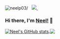 <p align="left"> 
 <img src=https://komarev.com/ghpvc/?username=neelp03 alt=neelp03/> 
 &nbsp; 
 
  
  <a href="https://www.linkedin.com/in/neel-patel-01/">
    <img src="https://img.shields.io/badge/Neel-Patel-blue?style=flat&logo=linkedin">
  </a> &nbsp;   

### Hi there, I'm [Neel!](https://www.linkedin.com/in/neel-patel-01/) 👋

<!--
Here are some ideas to get you started:

- 🔭 I’m currently working on ...
- 🌱 I’m currently learning ...
- 👯 I’m looking to collaborate on ...
- 🤔 I’m looking for help with ...
- 💬 Ask me about ...
- 📫 How to reach me: ...
- 😄 Pronouns: ...
- ⚡ Fun fact: ...
-->


<a href="https://github.com/neelp03/neelp03">
  <img align="center" src="https://github-readme-stats.vercel.app/api?username=neelp03&hide=issues,prs&count_private=true&show_icons=true&theme=dark&include_all_commits=true" alt="Neel's GitHub stats" />
 <a href="https://github.com/neelp03/neelp03">
  <img align="center" src="https://github-readme-stats.vercel.app/api/top-langs/?username=neelp03&layout=compact&theme=dark" />
  </a>

